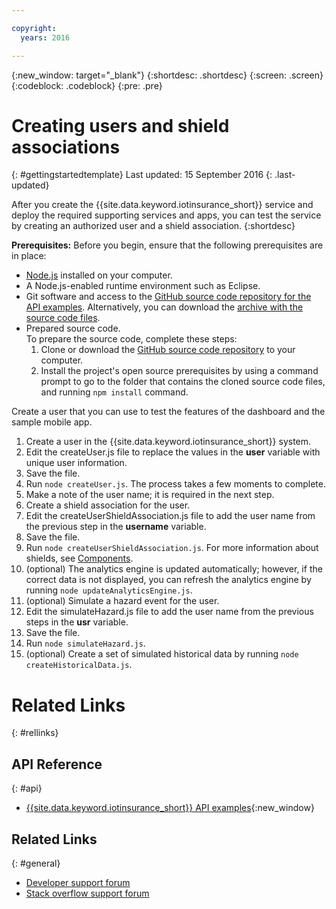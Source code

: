 ```yaml
---

copyright:
  years: 2016

---
```


<!-- Common attributes used in the template are defined as follows: -->
{:new_window: target="\_blank"}
{:shortdesc: .shortdesc}
{:screen: .screen}
{:codeblock: .codeblock}
{:pre: .pre}


<!-- {{site.data.keyword.iotinsurance_full}}  {{site.data.keyword.iotinsurance_short}}  -->


# Creating users and shield associations
{: #gettingstartedtemplate}
Last updated: 15 September 2016
{: .last-updated}

After you create the {{site.data.keyword.iotinsurance_short}} service and deploy the required supporting services and apps, you can test the service by creating an authorized user and a shield association.
{:shortdesc}

**Prerequisites:** Before you begin, ensure that the following prerequisites are in place:

- [Node.js](https://nodejs.org/en/) installed on your computer.  
- A Node.js-enabled runtime environment such as Eclipse.
- Git software and access to the [GitHub source code repository for the API examples](https://github.com/IBM-Bluemix/iot4i-api-examples-nodejs).   Alternatively, you can download the [archive with the source code files](https://github.com/IBM-Bluemix/iot4i-api-examples-nodejs/archive/master.zip).
- Prepared source code.  
  To prepare the source code, complete these steps:
  1. Clone or download the [GitHub source code repository](https://github.com/IBM-Bluemix/iot4i-api-examples-nodejs) to your computer.
  2. Install the project's open source prerequisites by using a command prompt to go to the folder that contains the cloned source code files, and running `npm install` command.

Create a user that you can use to test the features of the dashboard and the sample mobile app.

1. Create a user in the {{site.data.keyword.iotinsurance_short}} system.
  1. Edit the createUser.js file to replace the values in the **user** variable with unique user information.
  2. Save the file.
  3. Run `node createUser.js`. The process takes a few moments to complete.
  4. Make a note of the user name; it is required in the next step.
2. Create a shield association for the user.
  1. Edit the createUserShieldAssociation.js file to add the user name from the previous step in the **username** variable.
  2. Save the file.
  3. Run `node createUserShieldAssociation.js`. For more information about shields, see [Components](iotinsurance_overview.html#components}).
3. (optional) The analytics engine is updated automatically; however, if the correct data is not displayed, you can refresh the analytics engine by running `node updateAnalyticsEngine.js`.
4. (optional) Simulate a hazard event for the user.
  1. Edit the simulateHazard.js file to add the user name from the previous steps in the **usr** variable.
  2. Save the file.
  3. Run `node simulateHazard.js`.
5. (optional) Create a set of simulated historical data by running `node createHistoricalData.js`.


# Related Links
{: #rellinks}

## API Reference
{: #api}
* [{{site.data.keyword.iotinsurance_short}} API examples](https://iot4i-docs-api.mybluemix.net/dist/){:new_window}

## Related Links
{: #general}
* [Developer support forum](https://developer.ibm.com/answers/search.html?f=&type=question&redirect=search%2Fsearch&sort=relevance&q=%2B[iot]%20%2B[bluemix])
* [Stack overflow support forum](http://stackoverflow.com/questions/tagged/ibm-bluemix)
